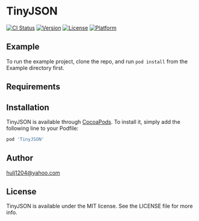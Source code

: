 # TinyJSON

[![CI Status](https://img.shields.io/travis/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/TinyJSON.svg?style=flat)](https://travis-ci.org/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/TinyJSON)
[![Version](https://img.shields.io/cocoapods/v/TinyJSON.svg?style=flat)](https://cocoapods.org/pods/TinyJSON)
[![License](https://img.shields.io/cocoapods/l/TinyJSON.svg?style=flat)](https://cocoapods.org/pods/TinyJSON)
[![Platform](https://img.shields.io/cocoapods/p/TinyJSON.svg?style=flat)](https://cocoapods.org/pods/TinyJSON)

## Example

To run the example project, clone the repo, and run `pod install` from the Example directory first.

## Requirements

## Installation

TinyJSON is available through [CocoaPods](https://cocoapods.org). To install
it, simply add the following line to your Podfile:

```ruby
pod 'TinyJSON'
```

## Author

hulj1204@yahoo.com

## License

TinyJSON is available under the MIT license. See the LICENSE file for more info.
